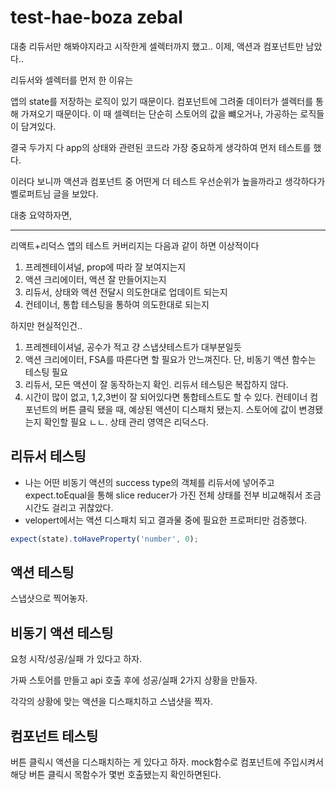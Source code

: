 # test-hae-boza zebal

대충 리듀서만 해봐야지라고 시작한게 셀렉터까지 했고.. 이제, 액션과 컴포넌트만 남았다..

리듀서와 셀렉터를 먼저 한 이유는

앱의 state를 저장하는 로직이 있기 때문이다.
컴포넌트에 그려줄 데이터가 셀렉터를 통해 가져오기 때문이다. 이 때 셀렉터는 단순히 스토어의 값을 뺴오거나, 가공하는 로직들이 담겨있다.

결국 두가지 다 app의 상태와 관련된 코드라 가장 중요하게 생각하여 먼저 테스트를 했다.

이러다 보니까 액션과 컴포넌트 중 어떤게 더 테스트 우선순위가 높을까라고 생각하다가 벨로퍼트님 글을 보았다.

대충 요약하자면,

---

리액트+리덕스 앱의 테스트 커버리지는 다음과 같이 하면 이상적이다

1. 프레젠테이셔널, prop에 따라 잘 보여지는지
2. 액션 크리에이터, 액션 잘 만들어지는지
3. 리듀서, 상태와 액션 전달시 의도한대로 업데이트 되는지
4. 컨테이너, 통합 테스팅을 통하여 의도한대로 되는지

하지만 현실적인건..

1. 프레젠테이셔널, 공수가 적고 걍 스냅샷테스트가 대부분일듯
2. 액션 크리에이터, FSA를 따른다면 할 필요가 안느껴진다. 단, 비동기 액션 함수는 테스팅 필요
3. 리듀서, 모든 액션이 잘 동작하는지 확인. 리듀서 테스팅은 복잡하지 않다.
4. 시간이 많이 없고, 1,2,3번이 잘 되어있다면 통합테스트도 할 수 있다. 컨테이너 컴포넌트의 버튼 클릭 됐을 때, 예상된 액션이 디스패치 됐는지.
   스토어에 값이 변경됐는지 확인할 필요 ㄴㄴ. 상태 관리 영역은 리덕스다.

## 리듀서 테스팅

- 나는 어떤 비동기 액션의 success type의 객체를 리듀서에 넣어주고 expect.toEqual을 통해 slice reducer가 가진 전체 상태를 전부 비교해줘서 조금 시간도 걸리고 귀찮았다.
- velopert에서는 액션 디스패치 되고 결과물 중에 필요한 프로퍼티만 검증했다.

```js
expect(state).toHaveProperty('number', 0);
```

## 액션 테스팅

스냅샷으로 찍어놓자.

## 비동기 액션 테스팅

요청 시작/성공/실패 가 있다고 하자.

가짜 스토어를 만들고 api 호출 후에 성공/실패 2가지 상황을 만들자.

각각의 상황에 맞는 액션을 디스패치하고 스냅샷을 찍자.

## 컴포넌트 테스팅

버튼 클릭시 액션을 디스패치하는 게 있다고 하자.
mock함수로 컴포넌트에 주입시켜서 해당 버튼 클릭시 목함수가 몇번 호출됐는지 확인하면된다.
